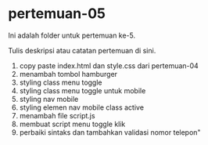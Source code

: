 ﻿# pertemuan-05

Ini adalah folder untuk pertemuan ke-5.

Tulis deskripsi atau catatan pertemuan di sini.

<ol>
    <li>copy paste index.html dan style.css dari pertemuan-04</li>
    <li>menambah tombol hamburger</li>
    <li>styling class menu toggle</li>
    <li>styling class menu toggle untuk mobile</li>
    <li>styling nav mobile</li>
    <li>styling elemen nav mobile class active</li>
    <li>menambah file script.js</li>
    <li>membuat script menu toggle klik</li>
    <li>perbaiki sintaks dan tambahkan validasi nomor telepon"</li>
<ol>